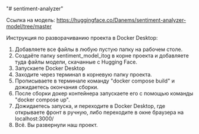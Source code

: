 "# sentiment-analyzer" 

Ссылка на модель: https://huggingface.co/Danems/sentiment-analyzer-model/tree/master

Инструкция по разворачиванию проекта в Docker Desktop:

1. Добавляете все файлы в любую пустую папку на рабочем столе.
2. Создаёте папку sentiment_model_itog в корне проекта и добавляете туда файлы модели, скачанные с Hugging Face.
3. Запускаете Docker Desktop
4. Заходите через терминал в корневую папку проекта.
5. Прописываете в терминале команду "docker compose build" и дожидаетесь окончания сборки.
6. После сборки докер контейнера запускаете его с помощью команды "docker compose up".
7. Дожидаетесь запуска, и переходите в Docker Desktop, где открываете фронт в ручную, либо переходите в окне браузера на localhost:3000/ 
8. Всё. Вы развернули наш проект.
